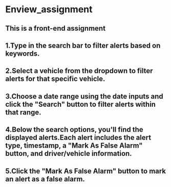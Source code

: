 # Enview_assignment

This is a front-end assignment
---
1.Type in the search bar to filter alerts based on keywords.
---
2.Select a vehicle from the dropdown to filter alerts for that specific vehicle.
---
3.Choose a date range using the date inputs and click the "Search" button to filter alerts within that range.
---
4.Below the search options, you'll find the displayed alerts.Each alert includes the alert type, timestamp, a "Mark As False Alarm" button, and driver/vehicle information.
---
5.Click the "Mark As False Alarm" button to mark an alert as a false alarm.
---
